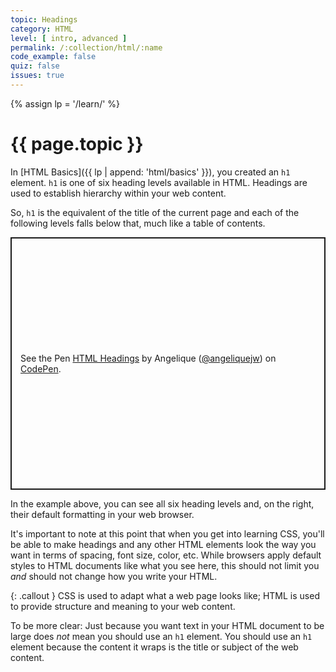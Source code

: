 ```yaml
---
topic: Headings
category: HTML
level: [ intro, advanced ]
permalink: /:collection/html/:name
code_example: false
quiz: false
issues: true
---
```


{% assign lp = '/learn/' %}


# {{ page.topic }}

In [HTML Basics]({{ lp | append: 'html/basics' }}), you created an `h1` element. `h1` is one of six heading levels available in HTML. Headings are used to establish hierarchy within your web content.

So, `h1` is the equivalent of the title of the current page and each of the following levels falls below that, much like a table of contents.

<p class="codepen" data-height="404" data-theme-id="39278" data-default-tab="html,result" data-user="angeliquejw" data-slug-hash="LYNeeeB" data-editable="true" style="height: 404px; box-sizing: border-box; display: flex; align-items: center; justify-content: center; border: 2px solid; margin: 1em 0; padding: 1em;" data-pen-title="HTML Headings">
  <span>See the Pen <a href="https://codepen.io/angeliquejw/pen/LYNeeeB">
  HTML Headings</a> by Angelique (<a href="https://codepen.io/angeliquejw">@angeliquejw</a>)
  on <a href="https://codepen.io">CodePen</a>.</span>
</p>
<script async src="https://static.codepen.io/assets/embed/ei.js"></script>

In the example above, you can see all six heading levels and, on the right, their default formatting in your web browser.

It's important to note at this point that when you get into learning CSS, you'll be able to make headings and any other HTML elements look the way you want in terms of spacing, font size, color, etc. While browsers apply default styles to HTML documents like what you see here, this should not limit you _and_ should not change how you write your HTML.

{: .callout }
CSS is used to adapt what a web page looks like; HTML is used to provide structure and meaning to your web content.

To be more clear: Just because you want text in your HTML document to be large does _not_ mean you should use an `h1` element. You should use an `h1` element because the content it wraps is the title or subject of the web content.
